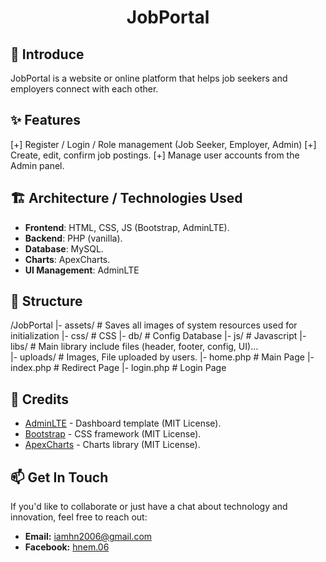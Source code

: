 <h1 align="center">JobPortal</h1>

## 📖 Introduce
JobPortal is a website or online platform that helps job seekers and employers connect with each other.

## ✨ Features
[+] Register / Login / Role management (Job Seeker, Employer, Admin)
[+] Create, edit, confirm job postings.
[+] Manage user accounts from the Admin panel.

## 🏗️ Architecture / Technologies Used
- **Frontend**: HTML, CSS, JS (Bootstrap, AdminLTE).
- **Backend**: PHP (vanilla).
- **Database**: MySQL.
- **Charts**: ApexCharts.
- **UI Management**: AdminLTE

## 📂 Structure
/JobPortal
  |- assets/           # Saves all images of system resources used for initialization
  |- css/              # CSS
  |- db/               # Config Database
  |- js/               # Javascript
  |- libs/             # Main library include files (header, footer, config, UI)...    
  |- uploads/          # Images, File uploaded by users.
  |- home.php          # Main Page
  |- index.php         # Redirect Page
  |- login.php         # Login Page

## 📌 Credits
- [AdminLTE](https://adminlte.io/) - Dashboard template (MIT License).  
- [Bootstrap](https://getbootstrap.com/) - CSS framework (MIT License).  
- [ApexCharts](https://apexcharts.com/) - Charts library (MIT License).  

## 📫 Get In Touch
If you'd like to collaborate or just have a chat about technology and innovation, feel free to reach out:
- **Email:** [iamhn2006@gmail.com](mailto:iamhn2006@gmail.com)
- **Facebook:** [hnem.06](https://facebook.com/hnem.06)
